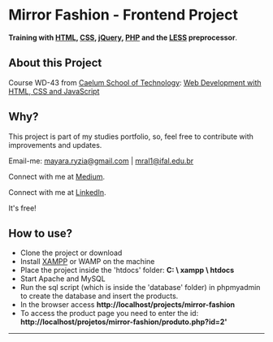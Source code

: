 # Mirror Fashion - Frontend Project 


**Training with [HTML](https://www.w3.org/TR/html52/), [CSS](https://www.w3.org/Style/CSS/), [jQuery](https://jquery.com/), [PHP](https://www.php.net/manual/pt_BR/intro-whatis.php) and the [LESS](http://lesscss.org/) preprocessor**.


## About this Project

Course WD-43 from [Caelum School of Technology](https://www.caelum.com.br/): [Web Development with HTML, CSS and JavaScript](https://www.caelum.com.br/download/caelum-html-css-javascript.pdf)

## Why?

This project is part of my studies portfolio, so, feel free to contribute with improvements and updates.

Email-me: mayara.ryzia@gmail.com | mral1@ifal.edu.br

Connect with me at [Medium](https://medium.com/@mayararysia).

Connect with me at [LinkedIn](https://www.linkedin.com/in/rysia/).

It's free!

## How to use?

* Clone the project or download
* Install [XAMPP](https://www.apachefriends.org/pt_br/index.html) or WAMP on the machine
* Place the project inside the 'htdocs' folder: **C: \ xampp \ htdocs**
* Start  Apache and MySQL
* Run the sql script (which is inside the 'database' folder) in phpmyadmin to create the database and insert the products.
* In the browser access **http://localhost/projects/mirror-fashion**
* To access the product page you need to enter the id: **http://localhost/projetos/mirror-fashion/produto.php?id=2'**
****

<!--## [Click here to view](https://mayararysia.github.io/mirror-fashion/) -->


